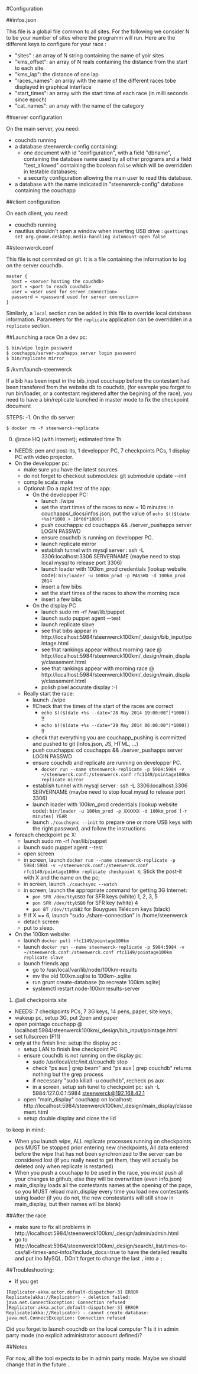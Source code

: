 #Configuration

##infos.json

This file is a global file common to all sites. For the following we consider N to be your number of sites where the programm will run. Here are the different keys to configure for your race :

 * "sites" : an array of N string containing the name of yoir sites
 * "kms_offset": an array of N reals containing the distance from the start to each site.
 * "kms_lap": the distance of one lap
 * "races_names": an array with the name of the different races tobe displayed in graphical interface
 * "start_times": an array with the start time of each race (in milli seconds since epoch)
 * "cat_names": an array with the name of the category


##server configuration

On the main server, you need:
 * couchdb running
 * a database steenwerck-config containing:
   * one document with id "configuration", with a field "dbname", containing the database name used by all other programs and a field "test_allowed"
   containing the boolean `false` which will be overridden in testable databases;
   * a security configuration allowing the main user to read this database.
 * a database with the name indicated in "steenwerck-config" database containing the couchapp

##client configuration

On each client, you need:
 * couchdb running
 * nautilus shouldn't open a window when inserting USB drive : `gsettings set org.gnome.desktop.media-handling automount-open false`

##steenwerck.conf

This file is not commited on git. It is a file containing the information to log on the server couchdb.
```
master {
  host = <server hosting the couchdb>
  port = <port to reach couchdb>
  user = <user used for server connection>
  password = <password used for server connection>
}
```

Similarly, a `local` section can be added in this file to override local database information. Parameters for the `replicate`
application can be overridden in a `replicate` section.

##Launching a race
On a dev pc:
```
$ bin/wipe login password
$ couchapps/server-pushapps server login password
$ bin/replicate mirror
```

$ /kvm/launch-steenwerck



If a bib has been input in the bib_input couchapp before the contestant had been transfered from the website db to couchdb, (for example you forgot to run bin/loader, or a contestant registered after the begining of the race), you need to have a bin/replicate launched in master mode to fix the checkpoint document

STEPS:
-1. On the db server:
```
$ docker rm -f steenwerck-replicate
```
0. @race HQ (with internet); estimated time 1h
  - NEEDS: pen and post-its, 1 developper PC, 7 checkpoints PCs, 1 display PC with video projector.
  - On the developper pc:
    - make sure you have the latest sources
    - do not forget to checkout submodules: git submodule update --init
    - compile scala: make
    - Optional: Do a rapid test of the app:
      - On the developper PC:
        - launch ./wipe
        - set the start times of the races to now + 10 minutes: in couchapps/_docs/infos.json, put the value of `echo $(($(date +%s)*1000 + 10*60*1000))`
        - push couchapps: cd couchapps && ./server_pushapps server LOGIN PASSWD
        - ensure couchdb is running on developper PC.
        - launch replicate mirror
        - establish tunnel with mysql server : ssh -L 3306:localhost:3306 SERVERNAME (maybe need to stop local mysql to release port 3306)
        - launch loader with 100km_prod credentials (lookup website code): `bin/loader -u 100km_prod -p PASSWD -d 100km_prod 2014`
        - insert a few bibs
        - set the start times of the races to show the morning race
        - insert a few bibs
      - On the display PC
        - launch sudo rm -rf /var/lib/puppet
        - launch sudo puppet agent --test
        - launch replicate slave
        - see that bibs appear in http://localhost:5984/steenwerck100km/_design/bib_input/pointage.html
        - see that rankings appear without morning race @ http://localhost:5984/steenwerck100km/_design/main_display/classement.html
        - see that rankings appear with morning race @ http://localhost:5984/steenwerck100km/_design/main_display/classement.html
        - polish pixel accurate display :-)
    - Really start the race:
      - launch ./wipe
      - !!Check that the times of the start of the races are correct
        - `echo $(($(date +%s --date="28 May 2014 19:00:00")*1000))` !!
        - `echo $(($(date +%s --date="29 May 2014 06:00:00")*1000))` !!
      - check that everything you are couchapp_pushing is committed and pushed to git (infos.json, JS, HTML, ...)
      - push couchapps: cd couchapps && ./server_pushapps server LOGIN PASSWD
      - ensure couchdb and replicate are running on developper PC.
        - `docker run --name steenwerck-replicate -p 5984:5984 -v ~/steenwerck.conf:/steenwerck.conf rfc1149/pointage100km replicate mirror`
      - establish tunnel with mysql server : ssh -L 3306:localhost:3306 SERVERNAME (maybe need to stop local mysql to release port 3306)
      - launch loader with 100km_prod credentials (lookup website code): `bin/loader -u 100km_prod -p XXXXXX -d 100km_prod [-r minutes] YEAR`
      - launch `./couchsync --init` to prepare one or more USB keys with the right password, and follow the instructions
  - foreach checkpoint pc X:
    - launch sudo rm -rf /var/lib/puppet
    - launch sudo puppet agent --test
    - open screen
    - in screen, launch `docker run --name steenwerck-replicate -p 5984:5984 -v ~/steenwerck.conf:/steenwerck.conf rfc1149/pointage100km replicate checkpoint X`; Stick the post-it with X and the name on the pc;
    - in screen, launch `./couchsync --watch`
    - in screen, launch the appropriate command for getting 3G Internet:
       - `pon SFR /dev/ttyUSB3` for SFR keys (white) 1, 2, 3, 5
       - `pon SFR /dev/ttyUSB0` for SFR key (white) 4
       - `pon BT /dev/ttyUSB2` for Bouygues Télécom keys (black)
    - !! if X == 6, launch "sudo ./share-connection" in /home/steenwerck
    - detach screen
    - put to sleep.
  - On the 100km website:
    - launch `docker pull rfc1149/pointage100km`
    - launch `docker run --name steenwerck-replicate -p 5984:5984 -v ~/steenwerck.conf:/steenwerck.conf rfc1149/pointage100km replicate slave`
    - launch friends app
      - go to /usr/local/var/lib/node/100km-results
      - mv the old 100km.sqlite to 100km-<year>.sqlite
      - run grunt create-database (to recreate 100km.sqlite)
      - systemctl restart node-100kmresults-server

1. @all checkpoints site
  - NEEDS: 7 checkpoints PCs, 7 3G keys, 14 pens, paper, site keys;
  - wakeup pc, setup 3G, put 2pen and paper
  - open pointage couchapp @ localhost:5984/steenwerck100km/_design/bib_input/pointage.html
  - set fullscreen (F11)
  - only at the finish line: setup the display pc :
    - setup LAN to finish line checkpoint PC
    - ensure couchdb is not running on the display pc:
      - sudo /usr/local/etc/init.d/couchdb stop
      - check "ps aux | grep beam" and "ps aux | grep couchdb" returns nothing but the grep process
      - if necessary "sudo killall -u couchdb", recheck ps aux
      - in a screen, setup ssh tunel to checkpoint pc: ssh -L 5984:127.0.0.1:5984 steenwerck@192.168.42.1
    - open "main_display" couchapp on localhost: http://localhost:5984/steenwerck100km/_design/main_display/classement.html
    - setup double display and close the lid

to keep in mind:
- When you launch wipe, ALL replicate processes running on checkpoints pcs MUST be stopped prior entering new checkpoints,
  All data entered before the wipe that has not been synchronized to the server can be considered lost (if you really need to get them, they will actually be deleted only when replicate is restarted)
- When you push a couchapp to be used in the race, you must push all your changes to github, else they will be overwritten (even info.json)
- main_display loads all the contestants names at the opening of the page, so you MUST reload main_display every time you load new contestants using loader (if you do not, the new constestants will still show in main_display, but their names will be blank)

##After the race
- make sure to fix all problems in http://localhost:5984/steenwerck100km/_design/admin/admin.html
- go to http://localhost:5984/steenwerck100km/_design/search/_list/times-to-csv/all-times-and-infos?include_docs=true to have the detailed results and put ino MySQL. DOn't forget to change the last `,` into a `;`

##Troubleshooting:
   - If you get
```
[Replicator-akka.actor.default-dispatcher-3] ERROR Replicate(akka://Replicator) - deletion failed: java.net.ConnectException: Connection refused
[Replicator-akka.actor.default-dispatcher-3] ERROR Replicate(akka://Replicator) - cannot create database: java.net.ConnectException: Connection refused
```
Did you forget to launch couchdb on the local computer ? Is it in admin party mode (no explicit administrator account defined)?

##Notes

For now, all the tool expects to be in admin party mode. Maybe we should change that in the future…
